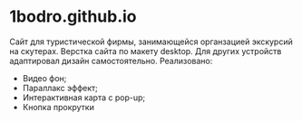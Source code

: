 # 1bodro.github.io
Сайт для туристической фирмы, занимающейся органзацией экскурсий на скутерах. Верстка сайта по макету desktop. Для других устройств адаптировал дизайн самостоятельно. 
Реализовано:
- Видео фон;
- Параллакс эффект;
- Интерактивная карта с pop-up;
- Кнопка прокрутки
